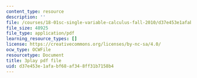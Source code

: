 ```yaml
---
content_type: resource
description: ''
file: /courses/18-01sc-single-variable-calculus-fall-2010/d37e453e1afabf68af348ff31b7158b4_TpWQlKHPyJ4.pdf
file_size: 48925
file_type: application/pdf
learning_resource_types: []
license: https://creativecommons.org/licenses/by-nc-sa/4.0/
ocw_type: OCWFile
resourcetype: Document
title: 3play pdf file
uid: d37e453e-1afa-bf68-af34-8ff31b7158b4
---
```


